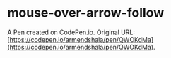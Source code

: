 # mouse-over-arrow-follow

A Pen created on CodePen.io. Original URL: [https://codepen.io/armendshala/pen/QWOKdMa](https://codepen.io/armendshala/pen/QWOKdMa).


